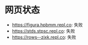 # 网页状态
- https://figura.hpbmm.repl.co: 失败
- https://stds.stpsc.repl.co: 失败
- https://rows--zixk.repl.co: 失败
